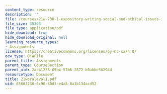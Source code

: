 ```yaml
---
content_type: resource
description: ''
file: /courses/21w-730-1-expository-writing-social-and-ethical-issues-in-print-photography-and-film-fall-2005/656632366c9050d3e4a88a1b134acd52_21woraleval1.pdf
file_size: 35393
file_type: application/pdf
hide_download: true
hide_download_original: null
learning_resource_types:
- Assignments
license: https://creativecommons.org/licenses/by-nc-sa/4.0/
ocw_type: OCWFile
parent_title: Assignments
parent_type: CourseSection
parent_uid: 2ac41253-05b4-51b6-2872-b0abbe36294d
resourcetype: Document
title: 21woraleval1.pdf
uid: 65663236-6c90-50d3-e4a8-8a1b134acd52
---
```


